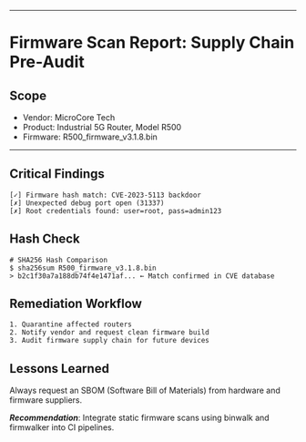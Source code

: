 
---

# Firmware Scan Report: Supply Chain Pre-Audit

## Scope
- Vendor: MicroCore Tech
- Product: Industrial 5G Router, Model R500
- Firmware: R500_firmware_v3.1.8.bin

---

## Critical Findings
   
    [✓] Firmware hash match: CVE-2023-5113 backdoor
    [✗] Unexpected debug port open (31337)
    [✗] Root credentials found: user=root, pass=admin123

## Hash Check
    # SHA256 Hash Comparison
    $ sha256sum R500_firmware_v3.1.8.bin
    > b2c1f30a7a188db74f4e1471af... ← Match confirmed in CVE database

## Remediation Workflow
    1. Quarantine affected routers
    2. Notify vendor and request clean firmware build
    3. Audit firmware supply chain for future devices

## Lessons Learned
Always request an SBOM (Software Bill of Materials) from hardware and firmware suppliers.

***Recommendation***:
Integrate static firmware scans using binwalk and firmwalker into CI pipelines.


